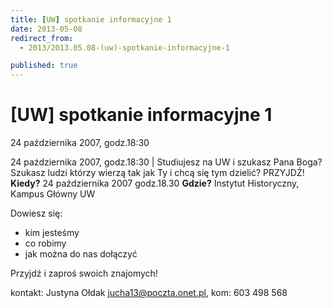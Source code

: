 ```yaml
---
title: [UW] spotkanie informacyjne 1
date: 2013-05-08
redirect_from: 
  - 2013/2013.05.08-(uw)-spotkanie-informacyjne-1

published: true
---
```




# [UW] spotkanie informacyjne 1

<time>24 października 2007, godz.18:30</time>

24 października 2007, godz.18:30 | 
Studiujesz na UW i szukasz Pana Boga?
Szukasz ludzi którzy wierzą tak jak Ty i chcą się tym dzielić? PRZYJDŹ!
**Kiedy?** 24 października 2007 godz.18.30
**Gdzie?** Instytut Historyczny, Kampus Główny UW

Dowiesz się:
<ul>
<li>kim jesteśmy 

<li>co robimy

<li>jak można do nas dołączyć</LI></UL>Przyjdź i zaproś swoich znajomych!

kontakt: Justyna Ołdak [jucha13@poczta.onet.pl](%5C%22mailto:jucha13@poczta.onet.pl%5C%22), kom: 603 498 568


<!--{{json:{"created_date":"2013-05-08 20:59:32","publish_down":"0000-00-00 00:00:00","id":"523"}}}-->